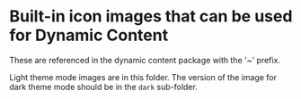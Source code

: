 # Built-in icon images that can be used for Dynamic Content

These are referenced in the dynamic content package with the '~' prefix.

Light theme mode images are in this folder. The version of the image for dark theme mode should be in the `dark` sub-folder.